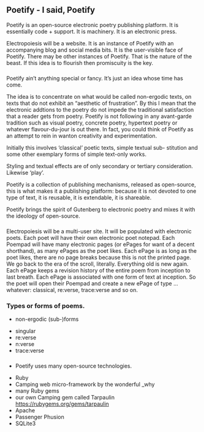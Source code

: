 Poetify - I said, Poetify
-----------

Poetify is an open-source electronic poetry publishing platform.
It is essentially code + support. It is machinery. It is an electronic
press.

Electropoiesis will be a website. It is an instance of Poetify with an
accompanying blog and social media bits. It is the user-visible
face of Poetify. There may be other instances of Poetify. That is the
nature of the beast. If this idea is to flourish then promiscuity is
the key.

###

Poetify ain’t anything special or fancy. It’s just an idea whose time
has come.

The idea is to concentrate on what would be called non-ergodic texts,
on texts that do not exhibit an “aesthetic of frustration”. By this I mean
that the electronic addtions to the poetry do not impede the traditional
satisfaction that a reader gets from poetry. Poetify is not following in
any avant-garde tradition such as visual poetry, concrete poetry, hypertext
poetry or whatever flavour-du-jour is out there. In fact, you could think
of Poetify as an attempt to rein in wanton creativity and experimentation.

Initially this involves ‘classical’ poetic texts, simple textual sub-
stitution and some other exemplary forms of simple text-only works.

Styling and textual effects are of only secondary or tertiary consideration.
Likewise ‘play’.

Poetify is a collection of publishing mechanisms, released as open-source,
this is what makes it a publishing platform: because it is not devoted
to one type of text, it is reusable, it is extendable, it is shareable.

Poetify brings the spirit of Gutenberg to electronic poetry and mixes
it with the ideology of open-source.

###

Electropoiesis will be a multi-user site. It will be populated with
electronic poets. Each poet will have their own electronic poet notepad.
Each Poempad will have many electronic pages (or ePages for want of a decent
shorthand), as many ePages as the poet likes. Each ePage is as long as the
poet likes, there are no page breaks because this is not the printed page.
We go back to the era of the scroll, literally. Everything old is new again.
Each ePage keeps a revision history of the entire poem from inception to last
breath. Each ePage is associated with one form of text at inception. So the
poet will open their Poempad and create a new ePage of type ... whatever:
classical, re:verse, trace:verse and so on.

### Types or forms of poems. 

+ non-ergodic (sub-)forms
 * singular
 * re:verse
 * n:verse
 * trace:verse

###

+ Poetify uses many open-source technologies.
 * Ruby
 * Camping web micro-framework by the wonderful _why
 * many Ruby gems
 * our own Camping gem called Tarpaulin https://rubygems.org/gems/tarpaulin
 * Apache
 * Passenger Phusion
 * SQLite3